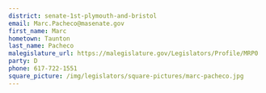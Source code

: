 ```yaml
---
district: senate-1st-plymouth-and-bristol
email: Marc.Pacheco@masenate.gov
first_name: Marc
hometown: Taunton
last_name: Pacheco
malegislature_url: https://malegislature.gov/Legislators/Profile/MRP0
party: D
phone: 617-722-1551
square_picture: /img/legislators/square-pictures/marc-pacheco.jpg
---
```

